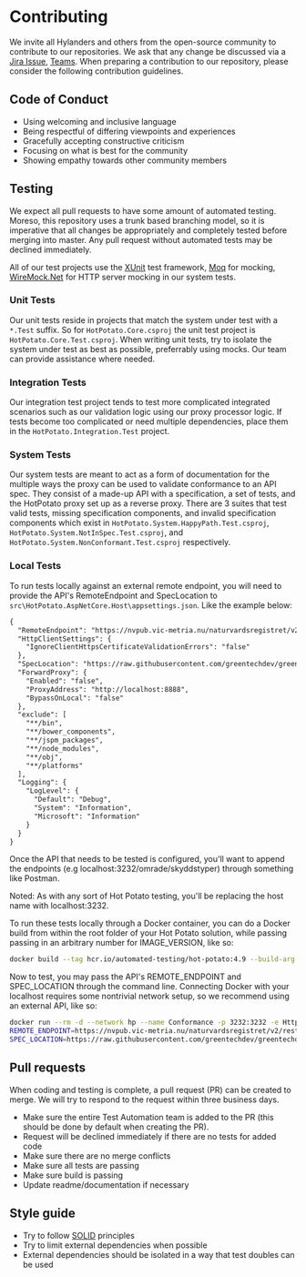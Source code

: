 # Contributing

We invite all Hylanders and others from the open-source community to contribute to our repositories. We ask that any change be discussed via a [Jira Issue](https://jira.hylandqa.net/secure/RapidBoard.jspa?rapidView=178), [Teams](https://teams.microsoft.com/l/channel/19%3acc45b0e645694e7db6301d43a53606a1%40thread.skype/Test%2520Automation?groupId=7b32cc4c-a7d6-4ff7-bbc8-dae60309180b&tenantId=8ca5db88-a5ab-48f7-a5e0-4ce50935f807). When preparing a contribution to our repository, please consider the following contribution guidelines.

## Code of Conduct

* Using welcoming and inclusive language
* Being respectful of differing viewpoints and experiences
* Gracefully accepting constructive criticism
* Focusing on what is best for the community
* Showing empathy towards other community members

## Testing

We expect all pull requests to have some amount of automated testing. Moreso, this repository uses a trunk based branching model, so it is imperative that all changes be appropriately and completely tested before merging into master. Any pull request without automated tests may be declined immediately.

All of our test projects use the [XUnit](https://xunit.net/) test framework, [Moq](https://github.com/moq/moq) for mocking, [WireMock.Net](http://wiremock.org/) for HTTP server mocking in our system tests.

### Unit Tests

Our unit tests reside in projects that match the system under test with a `*.Test` suffix. So for `HotPotato.Core.csproj` the unit test project is `HotPotato.Core.Test.csproj`. When writing unit tests, try to isolate the system under test as best as possible, preferrably using mocks. Our team can provide assistance where needed.

### Integration Tests

Our integration test project tends to test more complicated integrated scenarios such as our validation logic using our proxy processor logic. If tests become too complicated or need multiple dependencies, place them in the `HotPotato.Integration.Test` project.

### System Tests

Our system tests are meant to act as a form of documentation for the multiple ways the proxy can be used to validate conformance to an API spec. They consist of a made-up API with a specification, a set of tests, and the HotPotato proxy set up as a reverse proxy. There are 3 suites that test valid tests, missing specification components, and invalid specification components which exist in `HotPotato.System.HappyPath.Test.csproj`, `HotPotato.System.NotInSpec.Test.csproj`, and `HotPotato.System.NonConformant.Test.csproj` respectively.

### Local Tests

To run tests locally against an external remote endpoint, you will need to provide the API's RemoteEndpoint and SpecLocation to `src\HotPotato.AspNetCore.Host\appsettings.json`. Like the example below:

```diff
{
  "RemoteEndpoint": "https://nvpub.vic-metria.nu/naturvardsregistret/v2/rest",
  "HttpClientSettings": {
    "IgnoreClientHttpsCertificateValidationErrors": "false"
  },
  "SpecLocation": "https://raw.githubusercontent.com/greentechdev/greentechdev.github.io/master/nvr_api.yaml",
  "ForwardProxy": {
    "Enabled": "false",
    "ProxyAddress": "http://localhost:8888",
    "BypassOnLocal": "false"
  },
  "exclude": [
    "**/bin",
    "**/bower_components",
    "**/jspm_packages",
    "**/node_modules",
    "**/obj",
    "**/platforms"
  ],
  "Logging": {
    "LogLevel": {
      "Default": "Debug",
      "System": "Information",
      "Microsoft": "Information"
    }
  }
}
```

Once the API that needs to be tested is configured, you'll want to append the endpoints (e.g localhost:3232/omrade/skyddstyper) through something like Postman.

Noted: As with any sort of Hot Potato testing, you'll be replacing the host name with localhost:3232.

To run these tests locally through a Docker container, you can do a Docker build from within the root folder of your Hot Potato solution, while passing passing in an arbitrary number for IMAGE_VERSION, like so:

```sh
docker build --tag hcr.io/automated-testing/hot-potato:4.9 --build-arg IMAGE_VERSION=4.9 .
```

Now to test, you may pass the API's REMOTE_ENDPOINT and SPEC_LOCATION through the command line. Connecting Docker with your localhost requires some nontrivial network setup, so we recommend using an external API, like so:

```sh
docker run --rm -d --network hp --name Conformance -p 3232:3232 -e HttpClientSettings__IgnoreClientHttpsCertificateValidationErrors=true -e 
REMOTE_ENDPOINT=https://nvpub.vic-metria.nu/naturvardsregistret/v2/rest -e 
SPEC_LOCATION=https://raw.githubusercontent.com/greentechdev/greentechdev.github.io/master/nvr_api.yaml hcr.io/automated-testing/hot-potato:4.9
```

## Pull requests

When coding and testing is complete, a pull request (PR) can be created to merge. We will try to respond to the request within three business days.

* Make sure the entire Test Automation team is added to the PR (this should be done by default when creating the PR).
* Request will be declined immediately if there are no tests for added code
* Make sure there are no merge conflicts
* Make sure all tests are passing
* Make sure build is passing
* Update readme/documentation if necessary

## Style guide

* Try to follow [SOLID](https://en.wikipedia.org/wiki/SOLID) principles 
* Try to limit external dependencies when possible
* External dependencies should be isolated in a way that test doubles can be used 

